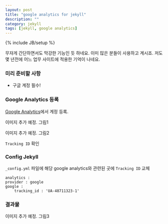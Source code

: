 ```yaml
---
layout: post
title: "google analytics for jekyll"
description: ""
category: jekyll
tags: [jekyll, google analytics]
---
```

{% include JB/setup %}

무쟈게 간단하면서도 막강한 기능인 듯 하네요. 이미 많은 분들이 사용하고 계시죠.
저도 몇 년전에 어느 업무 사이트에 적용한 기억이 나네요.

### 미리 준비할 사항
* 구글 계정 필수!

### Google Analytics 등록

[Google Analytics](https://www.google.com/analytics/)에서 계정 등록.

이미지 추가 예정. 그림1

이미지 추가 예정. 그림2

`Tracking ID` 확인

### Config Jekyll

`_config.yml` 파일에 해당 google analytics와 관련된 곳에 `Tracking ID` 교체

    analytics :
    provider : google 
    google : 
        tracking_id : 'UA-48711323-1'

### 결과물

이미지 추가 예정. 그림3


